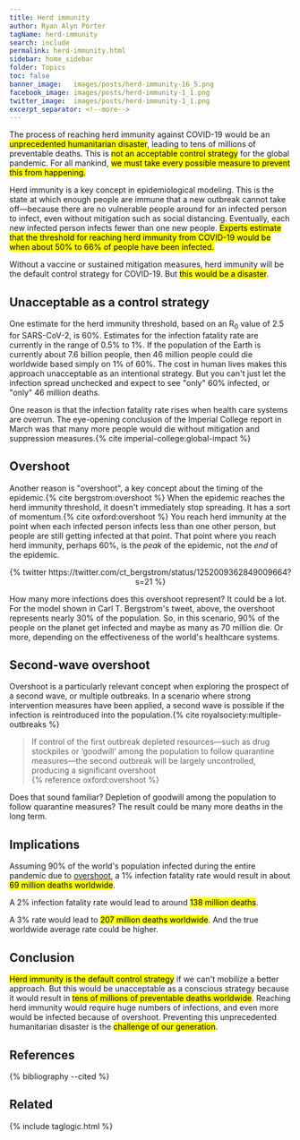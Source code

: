 ```yaml
---
title: Herd immunity
author: Ryan Alyn Porter
tagName: herd-immunity
search: include
permalink: herd-immunity.html
sidebar: home_sidebar
folder: Topics
toc: false
banner_image:   images/posts/herd-immunity-16_5.png
facebook_image: images/posts/herd-immunity-1_1.png
twitter_image:  images/posts/herd-immunity-1_1.png
excerpt_separator: <!--more-->
---
```


The process of reaching herd immunity against COVID-19 would be an <mark>unprecedented humanitarian disaster</mark>, leading to tens of millions of preventable deaths.  This is <mark>not an acceptable control strategy</mark> for the global pandemic.  For all mankind, <mark>we must take every possible measure to prevent this from happening.</mark>

<!--more-->

Herd immunity is a key concept in epidemiological modeling. This is the state at
which enough people are immune that a new outbreak cannot take off—because there
are no vulnerable people around for an infected person to infect, even without
mitigation such as social distancing.  Eventually, each new infected person
infects fewer than one new people.  <mark>Experts estimate that the threshold for
reaching herd immunity from COVID-19 would be when about 50% to 66% of people
have been infected.</mark>

Without a vaccine or sustained mitigation measures, herd immunity will be the
default control strategy for COVID-19.  But <mark>this would be a disaster</mark>.

## Unacceptable as a control strategy

One estimate for the herd immunity threshold, based on an R<sub>0</sub> value of
2.5 for SARS-CoV-2, is 60%.  Estimates for the infection fatality rate are
currently in the range of 0.5% to 1%.  If the population of the Earth is
currently about 7.6 billion people, then 46 million people could die worldwide
based simply on 1% of 60%. The cost in human lives makes this approach
unacceptable as an intentional strategy.  But you can't just let the infection
spread unchecked and expect to see "only" 60% infected, or "only" 46 million
deaths.

One reason is that the infection fatality rate rises when health care systems
are overrun.  The eye-opening conclusion of the Imperial College report in March
was that many more people would die without mitigation and suppression
measures.{% cite imperial-college:global-impact %}

## Overshoot

Another reason is "overshoot", a key concept about the timing of the epidemic.{% cite bergstrom:overshoot %}
When the epidemic reaches the herd immunity threshold, it doesn't immediately
stop spreading.  It has a sort of momentum.{% cite oxford:overshoot %}  You reach herd immunity at the
point when each infected person infects less than one other person, but people
are still getting infected at that point.  That point where you reach herd
immunity, perhaps 60%, is the _peak_ of the epidemic, not the _end_ of the
epidemic.

<center>
{% twitter https://twitter.com/ct_bergstrom/status/1252009362849009664?s=21 %}
</center>

How many more infections does this overshoot represent?  It could be a lot. For
the model shown in Carl T. Bergstrom's tweet, above, the overshoot represents
nearly 30% of the population.  So, in this scenario, 90% of the people on the
planet get infected and maybe as many as 70 million die.  Or more, depending on
the effectiveness of the world's healthcare systems.

## Second-wave overshoot

Overshoot is a particularly relevant concept when exploring the prospect of a
second wave, or multiple outbreaks.  In a scenario where strong intervention measures have been
applied, a second wave is possible if the infection is reintroduced into the
population.{% cite royalsociety:multiple-outbreaks %}

<blockquote class="blockquote">
If control of the first outbreak depleted resources—such as drug stockpiles or
‘goodwill’ among the population to follow quarantine measures—the second
outbreak will be largely uncontrolled, producing a significant overshoot
<footer>{% reference oxford:overshoot %}</footer>
</blockquote>

Does that sound familiar?  Depletion of goodwill among the population to follow quarantine measures?  The result could be many more deaths in the long term.

## Implications

Assuming 90% of the world's population infected during the entire
pandemic due to [overshoot](/herd-immunity.html#overshoot), a 1% infection
fatality rate would result in about <mark>69 million deaths worldwide</mark>.

A 2% infection fatality rate would lead to around <mark>138 million deaths</mark>.

A 3% rate would lead to <mark>207 million deaths worldwide</mark>.  And the true worldwide average rate could be higher.

## Conclusion

<mark>Herd immunity is the default control strategy</mark> if we can't mobilize a better approach. But this would be unacceptable as a conscious strategy because it would result in <mark>tens of millions of preventable deaths worldwide</mark>.  Reaching herd immunity would require huge numbers of infections, and even more would be infected because of overshoot.  Preventing this unprecedented humanitarian disaster is the <mark>challenge of our generation</mark>.

## References

{% bibliography --cited %}

## Related

{% include taglogic.html %}
